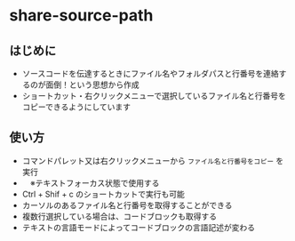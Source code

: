 # share-source-path

## はじめに

- ソースコードを伝達するときにファイル名やフォルダパスと行番号を連絡するのが面倒！という思想から作成
- ショートカット・右クリックメニューで選択しているファイル名と行番号をコピーできるようにしています

## 使い方

- コマンドパレット又は右クリックメニューから `ファイル名と行番号をコピー` を実行
- 　※テキストフォーカス状態で使用する
- Ctrl + Shif + c のショートカットで実行も可能
- カーソルのあるファイル名と行番号を取得することができる
- 複数行選択している場合は、コードブロックも取得する
- テキストの言語モードによってコードブロックの言語記述が変わる
